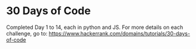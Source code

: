 # 30 Days of Code
Completed Day 1 to 14, each in python and JS. 
For more details on each challenge, go to: https://www.hackerrank.com/domains/tutorials/30-days-of-code  